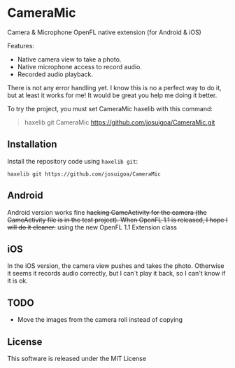 CameraMic
=========

Camera &amp; Microphone OpenFL native extension (for Android & iOS)

Features:
 * Native camera view to take a photo.
 * Native microphone access to record audio.
 * Recorded audio playback.


There is not any error handling yet. I know this is no a perfect way to do it, but at least it works for me! It would be great you help me doing it better.

To try the project, you must set CameraMic haxelib with this command:

> haxelib git CameraMic https://github.com/josuigoa/CameraMic.git

Installation
------------
Install the repository code using `haxelib git`:

`haxelib git https://github.com/josuigoa/CameraMic`

Android
-------
Android version works fine ~~hacking GameActivity for the camera (the GameActivity file is in the test project). When OpenFL 1.1 is released, I hope I will do it cleaner.~~ using the new OpenFL 1.1 Extension class

iOS
---
In the iOS version, the camera view pushes and takes the photo. Otherwise it seems it records audio correctly, but I can´t play it back, so I can't know if it is ok.

TODO
---
 * Move the images from the camera roll instead of copying


License
---
This software is released under the MIT License
